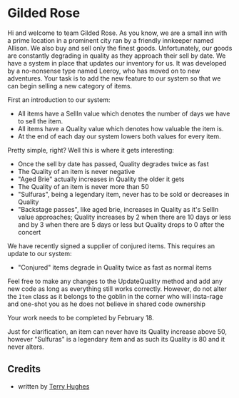 Gilded Rose
===========

Hi and welcome to team Gilded Rose. As you know, we are a small inn with a prime location
in a prominent city ran by a friendly innkeeper named Allison. 
We also buy and sell only the finest goods. Unfortunately, our goods are 
constantly degrading in quality as they approach their sell by date. 
We have a system in place that updates our inventory for us. 
It was developed by a no-nonsense type named Leeroy, who has moved on to new adventures.
Your task is to add the new feature to our system so that we can begin selling a 
new category of items. 

First an introduction to our system:

* All items have a SellIn value which denotes the number of days 
we have to sell the item.
* All items have a Quality value which denotes how valuable the item is.
* At the end of each day our system lowers both values for every item.

Pretty simple, right? Well this is where it gets interesting:

* Once the sell by date has passed, Quality degrades twice as fast
* The Quality of an item is never negative
* "Aged Brie" actually increases in Quality the older it gets
* The Quality of an item is never more than 50
* "Sulfuras", being a legendary item, never has to be sold or decreases in Quality
* "Backstage passes", like aged brie, increases in Quality as it's SellIn value 
approaches; Quality increases by 2 when there are 10 days or less and 
by 3 when there are 5 days or less but Quality drops to 0 after the concert

We have recently signed a supplier of conjured items. 
This requires an update to our system:

* "Conjured" items degrade in Quality twice as fast as normal items

Feel free to make any changes to the UpdateQuality method and add any new code as long 
as everything still works correctly. 
However, do not alter the `Item` class as it belongs to the goblin in the corner who will
insta-rage and one-shot you as he does not believe in shared code ownership 

Your work needs to be completed by February 18.

Just for clarification, an item can never have its Quality increase above 50, 
however "Sulfuras" is a legendary item and as such its Quality is 80 and it 
never alters.

Credits
-------

* written by [Terry Hughes](https://twitter.com/TerryHughes)
